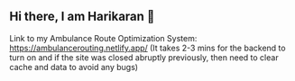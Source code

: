 ## Hi there, I am Harikaran 👋

Link to my Ambulance Route Optimization System: https://ambulancerouting.netlify.app/ (It takes 2-3 mins for the backend to turn on and if the site was closed abruptly previously, then need to clear cache and data to avoid any bugs)
